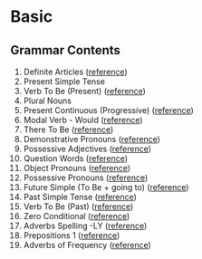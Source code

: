 # Basic

## Grammar Contents

1. Definite Articles (<a href="https://www.grammar.cl/Notes/Articles.htm">reference</a>)
2. Present Simple Tense
3. Verb To Be (Present) (<a href="https://www.grammar.cl/Present/To_Be.htm">reference</a>)
4. Plural Nouns
5. Present Continuous (Progressive) (<a href="https://www.grammar.cl/Notes/Present_Tense_Progressive_Tense.htm">reference</a>)
6. Modal Verb - Would (<a href="https://www.grammar.cl/english/would.htm">reference</a>)
7. There To Be (<a href="https://www.grammar.cl/Present/ThereIsThereAre.htm">reference</a>)
8. Demonstrative Pronouns (<a href="https://www.grammar.cl/Notes/This_That_These_Those.htm">reference</a>)
9. Possessive Adjectives (<a href="https://www.grammar.cl/Notes/Possessive_Adjectives.htm">reference</a>)
10. Question Words (<a href="https://www.grammar.cl/Notes/Question_Words.htm">reference</a>)
11. Object Pronouns (<a href="https://www.grammar.cl/Notes/Object_Pronouns.htm">reference</a>)
12. Possessive Pronouns (<a href="https://www.grammar.cl/Notes/Possessive_Pronouns.htm">reference</a>)
13. Future Simple (To Be + going to) (<a href="https://www.grammar.cl/Notes/Future_Will_vs_Going.htm">reference</a>)
14. Past Simple Tense (<a href="https://www.grammar.cl/english/past-tense.htm">reference</a>)
15. Verb To Be (Past) (<a href="https://www.grammar.cl/Past/To_Be.htm">reference</a>)
16. Zero Conditional (<a href="https://www.grammar.cl/english/zero-conditional.htm">reference</a>)
17. Adverbs Spelling -LY (<a href="https://www.grammar.cl/Basic/Adverbs_Spelling_LY.htm">reference</a>)
18. Prepositions 1 (<a href="https://www.grammar.cl/Intermediate/Prepositions/List.htm">reference</a>)
19. Adverbs of Frequency (<a href="https://www.grammar.cl/Basic/Adverbs_Frequency.htm">reference</a>)

<!-- (<a href="">reference</a>) -->